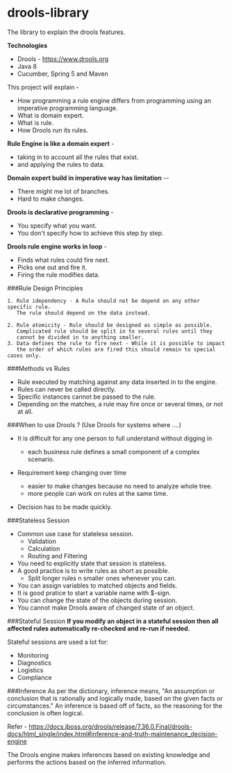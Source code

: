 # drools-library
The library to explain the drools features.

**Technologies**
* Drools - https://www.drools.org
* Java 8
* Cucumber, Spring 5 and Maven

This project will explain -
* How programming a rule engine differs from programming using an imperative programming language.
* What is domain expert.
* What is rule.
* How Drools run its rules.

**Rule Engine is like a domain expert** -
* taking in to account all the rules that exist.
* and applying the rules to data.

**Domain expert build in imperative way has limitation** --
* There might me lot of branches.
* Hard to make changes.

**Drools is declarative  programming** -
* You specify what you want.
* You don't specify how to achieve this step by step.

**Drools rule engine works in loop** -
* Finds what rules could fire next.
* Picks one out and fire it.
* Firing the rule modifies data.

###Rule Design Principles
```
1. Rule idependency - A Rule should not be depend on any other specific rule.
   The rule should depend on the data instead.

2. Rule atomicity - Rule should be designed as simple as possible.
   Complicated rule should be split in to several rules until they
   cannot be divided in to anything smaller.
3. Data defines the rule to fire next - While it is possible to impact
   the order of which rules are fired this should remain to special cases only.
```

###Methods vs Rules
* Rule executed by matching against any data inserted in to the engine.
* Rules can never be called directly.
* Specific instances cannot be passed to the rule.
* Depending  on the matches, a rule may fire once or several times, or not at all.

###When to use Drools ? (Use Drools for systems where ....)
* It is difficult for any one person to full understand without digging in
    + each business rule defines a small component of a complex scenario.

* Requirement keep changing over time
    + easier to make changes because no need to analyze whole tree.
    + more people can work on rules at the same time.
    
* Decision has to be made quickly.

###Stateless Session
* Common use case for stateless session.
    * Validation
    * Calculation
    * Routing and Filtering
* You need to explicitly state that session is stateless.
* A good practice is to write rules as short as possible.
    * Split longer rules n smaller ones whenever you can.
* You can assign variables to matched objects and fields.
* It is good pratice to start a variable name with $-sign.
* You can change the state of the objects during session.
* You cannot make Drools aware of changed state of an object.


###Stateful Session
**If you modify an object in a stateful session then all affected rules automatically re-checked and re-run if needed.**

Stateful sessions are used a lot for:
* Monitoring
* Diagnostics
* Logistics
* Compliance

###Inference
As per the dictionary, inference means, "An assumption or conclusion that is rationally and logically made, based on the given facts or circumstances."
An inference is based off of facts, so the reasoning for the conclusion is often logical.

Refer - https://docs.jboss.org/drools/release/7.36.0.Final/drools-docs/html_single/index.html#inference-and-truth-maintenance_decision-engine

The Drools engine makes inferences based on existing knowledge and performs the actions based on the inferred information.







